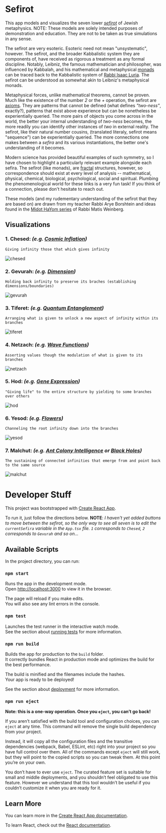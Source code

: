 # Sefirot

This app models and visualizes the seven lower [*sefirot*](https://www.britannica.com/topic/sefirot) of Jewish metaphysics. NOTE: These models are solely intended purposes of demonstration and education. They are not to be taken as true simulations in any sense.

The sefirot are very esoteric. Esoteric need not mean "unsystematic", however. The sefirot, and the broader Kabbalistic system they are components of, have received as rigorous a treatment as any formal discipline. Notably, Leibniz, the famous mathematician and philosopher, was influenced by Kabbalah, and his mathematical and metaphysical [monads](https://en.wikipedia.org/wiki/Gottfried_Wilhelm_Leibniz#Monads) can be traced back to the Kabbalistic system of [Rabbi Isaac Luria](https://www.britannica.com/biography/Isaac-ben-Solomon-Luria). The sefirot can be understood as somewhat akin to Leibniz's metaphysical monads.

Metaphysical forces, unlike mathematical theorems, cannot be proven. Much like the existence of the number *2* or the *+* operation, the sefirot are [axioms](https://en.wikipedia.org/wiki/Axiom). They are patterns that cannot be defined (what defines *"two-ness"*, exactly?), patterns that exist above experience but can be nonetheless be experientially queried. The more pairs of objects you come across in the world, the better your internal understanding of *two-ness* becomes, the more readily you can identify other instances of *two* in external reality. The sefirot, like their  natural number cousins, (translated literaly, sefirot means "sequence") can be experientially queried. The more connections one makes between a *sefira* and its various instantiations, the better one's understanding of it becomes.

Modern science has provided beautiful examples of such symmetry, so I have chosen to highlight a particularly relevant example alongside each sefira. The sefirot (like monads), are [fractal](https://en.wikipedia.org/wiki/Fractal) structures, however, so correspondence should exist at every level of analysis -- mathematical, physical, chemical, biological, psychological, social and spiritual. Plumbing the phenomenological world for these links is a very fun task! If you  think of a connection, please don't hesitate to reach out.

These models (and my rudementary understanding of the sefirot that they are based on) are drawn from my teacher Rabbi Arye Borshtein and ideas found in the [Midot HaYom series](https://www.thelivingtree.org/media-file/?file=audio%2Fmiddot%2Fintro+to+the+midat+hayom2.pdf) of Rabbi Matis Weinberg.

## Visualizations

### 1. Chesed: *(e.g. [Cosmic Inflation](https://en.wikipedia.org/wiki/Inflation_(cosmology)))*
`Giving infinity those that which gives infinity`

![chesed](./animations/1-chesed-chesed.gif)

### 2. Gevurah: *(e.g. [Dimension](https://en.wikipedia.org/wiki/Dimension))*
`Holding back infinity to preserve its braches (establishing dimensions/boundaries)`

![gevurah](./animations/2-gevurah-chesed.gif)

### 3. Tiferet: *(e.g. [Quantum Entanglement](https://scienceexchange.caltech.edu/topics/quantum-science-explained/entanglement))*
`Arranging what is given to unlock a new aspect of infinity within its branches`

![tiferet](./animations/3-tiferet-chesed.gif)

### 4. Netzach: *(e.g. [Wave Functions](https://en.wikipedia.org/wiki/Wave_function))*
`Asserting values though the modulation of what is given to its branches`

![netzach](./animations/4-netzach-chesed.gif)

### 5. Hod: *(e.g. [Gene Expression](https://www.nature.com/scitable/topicpage/gene-expression-14121669/))*
`"Giving life" to the entire structure by yielding to some branches over others`

![hod](./animations/5-hod-chesed.gif)

### 6. Yesod: *(e.g. [Flowers](https://en.wikipedia.org/wiki/Flower))*
`Channeling the root infinity down into the branches`

![yesod](./animations/6-yesod-chesed.gif)

### 7. Malchut: *(e.g. [Ant Colony Intelligence](https://towardsdatascience.com/swarm-intelligence-inside-the-ant-colony-9ffbce22a736) or [Black Holes](https://en.wikipedia.org/wiki/Black_hole))*
`The sustaining of connected infinities that emerge from and point back to the same source`

![malchut](./animations/7-malchut-chesed.gif)


# Developer Stuff

This project was bootstrapped with [Create React App](https://github.com/facebook/create-react-app).

To run it, just follow the directions below. **NOTE**: *I haven't yet added buttons to move between the sefirot, so the only way to see all seven is to edit the `currentSefira` variable in the `App.tsx` file. `1` corresponds to `Chesed`, `2` corresponds to `Gevurah` and so on...*

## Available Scripts

In the project directory, you can run:

### `npm start`

Runs the app in the development mode.\
Open [http://localhost:3000](http://localhost:3000) to view it in the browser.

The page will reload if you make edits.\
You will also see any lint errors in the console.

### `npm test`

Launches the test runner in the interactive watch mode.\
See the section about [running tests](https://facebook.github.io/create-react-app/docs/running-tests) for more information.

### `npm run build`

Builds the app for production to the `build` folder.\
It correctly bundles React in production mode and optimizes the build for the best performance.

The build is minified and the filenames include the hashes.\
Your app is ready to be deployed!

See the section about [deployment](https://facebook.github.io/create-react-app/docs/deployment) for more information.

### `npm run eject`

**Note: this is a one-way operation. Once you `eject`, you can’t go back!**

If you aren’t satisfied with the build tool and configuration choices, you can `eject` at any time. This command will remove the single build dependency from your project.

Instead, it will copy all the configuration files and the transitive dependencies (webpack, Babel, ESLint, etc) right into your project so you have full control over them. All of the commands except `eject` will still work, but they will point to the copied scripts so you can tweak them. At this point you’re on your own.

You don’t have to ever use `eject`. The curated feature set is suitable for small and middle deployments, and you shouldn’t feel obligated to use this feature. However we understand that this tool wouldn’t be useful if you couldn’t customize it when you are ready for it.

## Learn More

You can learn more in the [Create React App documentation](https://facebook.github.io/create-react-app/docs/getting-started).

To learn React, check out the [React documentation](https://reactjs.org/).
